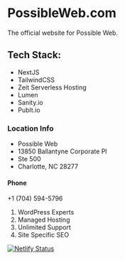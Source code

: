 # PossibleWeb.com
The official website for Possible Web.

## Tech Stack:

- NextJS
- TailwindCSS
- Zeit Serverless Hosting
- Lumen
- Sanity.io
- Publt.io

### Location Info

- Possible Web
- 13850 Ballantyne Corporate Pl
- Ste 500
- Charlotte, NC 28277

#### Phone

+1 (704) 594-5796

1. WordPress Experts
2. Managed Hosting
3. Unlimited Support
4. Site Specific SEO

[![Netlify Status](https://api.netlify.com/api/v1/badges/d34e6dc8-8974-47ca-af51-34fba81029ba/deploy-status)](https://app.netlify.com/sites/posw-www/deploys)



